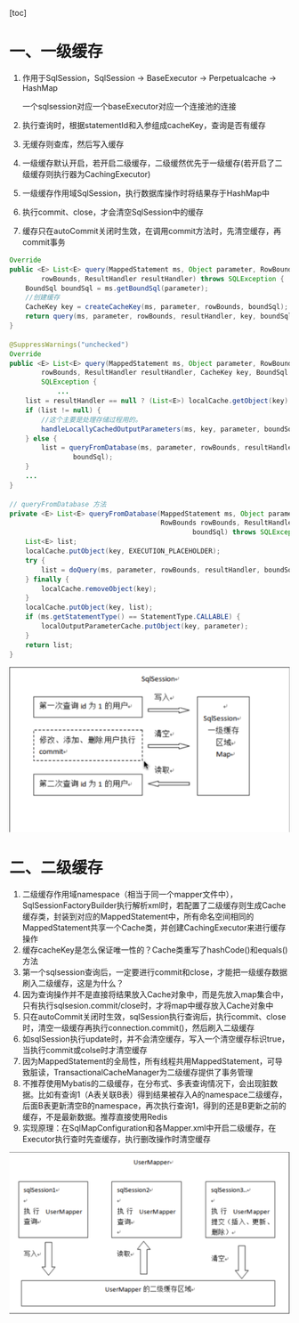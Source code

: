 [toc]
# 一、一级缓存

1. 作用于SqlSession，SqlSession -> BaseExecutor -> Perpetualcache -> HashMap

   一个sqlsession对应一个baseExecutor对应一个连接池的连接 

2. 执行查询时，根据statementId和入参组成cacheKey，查询是否有缓存

3. 无缓存则查库，然后写入缓存

4. 一级缓存默认开启，若开启二级缓存，二级缓然优先于一级缓存(若开启了二级缓存则执行器为CachingExecutor)

5. 一级缓存作用域SqlSession，执行数据库操作时将结果存于HashMap中

6. 执行commit、close，才会清空SqlSession中的缓存

7. 缓存只在autoCommit关闭时生效，在调用commit方法时，先清空缓存，再commit事务


```java
Override
public <E> List<E> query(MappedStatement ms, Object parameter, RowBounds
        rowBounds, ResultHandler resultHandler) throws SQLException {
    BoundSql boundSql = ms.getBoundSql(parameter);
    //创建缓存
    CacheKey key = createCacheKey(ms, parameter, rowBounds, boundSql);
    return query(ms, parameter, rowBounds, resultHandler, key, boundSql);
}

@SuppressWarnings("unchecked")
Override
public <E> List<E> query(MappedStatement ms, Object parameter, RowBounds
        rowBounds, ResultHandler resultHandler, CacheKey key, BoundSql boundSql) throws
        SQLException {
            ...
    list = resultHandler == null ? (List<E>) localCache.getObject(key) : null;
    if (list != null) {
        //这个主要是处理存储过程用的。
        handleLocallyCachedOutputParameters(ms, key, parameter, boundSql);
    } else {
        list = queryFromDatabase(ms, parameter, rowBounds, resultHandler, key,
                boundSql);
    }
    ...
}

// queryFromDatabase 方法
private <E> List<E> queryFromDatabase(MappedStatement ms, Object parameter,
                                      RowBounds rowBounds, ResultHandler resultHandler, CacheKey key, BoundSql
                                              boundSql) throws SQLException {
    List<E> list;
    localCache.putObject(key, EXECUTION_PLACEHOLDER);
    try {
        list = doQuery(ms, parameter, rowBounds, resultHandler, boundSql);
    } finally {
        localCache.removeObject(key);
    }
    localCache.putObject(key, list);
    if (ms.getStatementType() == StatementType.CALLABLE) {
        localOutputParameterCache.putObject(key, parameter);
    }
    return list;
}
```


![image](images/10895-1623295660664.jpg)




# 二、二级缓存
1. 二级缓存作用域namespace（相当于同一个mapper文件中），SqlSessionFactoryBuilder执行解析xml时，若配置了二级缓存则生成Cache缓存类，封装到对应的MappedStatement中，所有命名空间相同的MappedStatement共享一个Cache类，并创建CachingExecutor来进行缓存操作
2. 缓存cacheKey是怎么保证唯一性的？Cache类重写了hashCode()和equals()方法
3. 第一个sqlsession查询后，一定要进行commit和close，才能把一级缓存数据刷入二级缓存，这是为什么？
4. 因为查询操作并不是直接将结果放入Cache对象中，而是先放入map集合中，只有执行sqlsesion.commit/close时，才将map中缓存放入Cache对象中
5. 只在autoCommit关闭时生效，sqlSession执行查询后，执行commit、close时，清空一级缓存再执行connection.commit()，然后刷入二级缓存
6. 如sqlSession执行update时，并不会清空缓存，写入一个清空缓存标识true，当执行commit或colse时才清空缓存
7. 因为MappedStatement的全局性，所有线程共用MappedStatement，可导致脏读，TransactionalCacheManager为二级缓存提供了事务管理
8. 不推荐使用Mybatis的二级缓存，在分布式、多表查询情况下，会出现脏数据。比如有查询1（A表关联B表）得到结果被存入A的namespace二级缓存，后面B表更新清空B的namespace，再次执行查询1，得到的还是B更新之前的缓存，不是最新数据。推荐直接使用Redis
9. 实现原理：在SqlMapConfiguration和各Mapper.xml中开启二级缓存，在Executor执行查时先查缓存，执行删改操作时清空缓存
    <settings>
       <setting name="cacheEnabled" value="true"/>
    </settings>

![image](images/10897.jpg)
